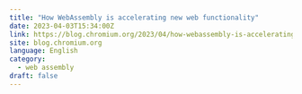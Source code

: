 ```yaml
---
title: "How WebAssembly is accelerating new web functionality"
date: 2023-04-03T15:34:00Z
link: https://blog.chromium.org/2023/04/how-webassembly-is-accelerating-new-web.html?utm_medium=RSS&utm_source=news.12bit.vn
site: blog.chromium.org
language: English
category:
  - web assembly
draft: false
---
```

